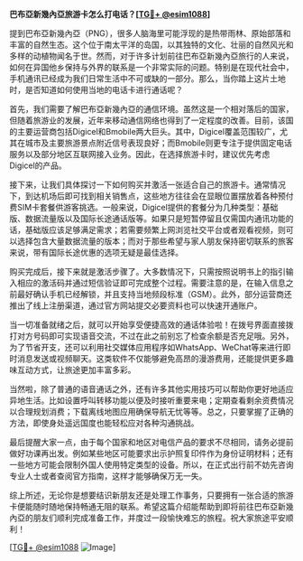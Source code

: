 **巴布亞新幾內亞旅游卡怎么打电话？[[TG💪+ @esim1088](https://t.me/s/esim1088)]**

提到巴布亞新幾內亞（PNG），很多人脑海里可能浮现的是热带雨林、原始部落和丰富的自然生态。这个位于南太平洋的岛国，以其独特的文化、壮丽的自然风光和多样的动植物闻名于世。然而，对于许多计划前往巴布亞新幾內亞旅行的人来说，如何在异国他乡保持与外界的联系是一个非常实际的问题。特别是在现代社会中，手机通讯已经成为我们日常生活中不可或缺的一部分。那么，当你踏上这片土地时，是否知道如何使用当地的电话卡进行通话呢？

首先，我们需要了解巴布亞新幾內亞的通信环境。虽然这是一个相对落后的国家，但随着旅游业的发展，近年来移动通信网络也得到了一定程度的改善。目前，该国的主要运营商包括Digicel和Bmobile两大巨头。其中，Digicel覆盖范围较广，尤其在城市及主要旅游景点附近信号表现良好；而Bmobile则更专注于提供固定电话服务以及部分地区互联网接入业务。因此，在选择旅游卡时，建议优先考虑Digicel的产品。

接下来，让我们具体探讨一下如何购买并激活一张适合自己的旅游卡。通常情况下，到达机场后即可找到相关销售点，这些地方往往会在显眼位置摆放着各种预付费SIM卡套餐供游客挑选。一般来说，Digicel提供的套餐分为几种类型：基础版、数据流量版以及国际长途通话版等。如果只是短暂停留且仅需国内通讯功能的话，基础版应该足够满足需求；若需要频繁上网浏览社交平台或者观看视频，则可以选择包含大量数据流量的版本；而对于那些希望与家人朋友保持密切联系的旅客来说，带有国际长途优惠的选项无疑是最佳选择。

购买完成后，接下来就是激活步骤了。大多数情况下，只需按照说明书上的指引输入相应的激活码并通过短信验证即可完成整个过程。需要注意的是，在输入信息之前最好确认手机已经解锁，并且支持当地频段标准（GSM）。此外，部分运营商还推出了线上注册渠道，通过官方网站提交必要资料也可以快速开通账户。

当一切准备就绪之后，就可以开始享受便捷高效的通话体验啦！在拨号界面直接拨打对方号码即可实现语音交流，不过在此之前别忘了检查余额是否充足哦。另外，为了节省开支，还可以利用社交媒体应用程序如WhatsApp、WeChat等来进行即时消息发送或视频聊天。这类软件不仅能够避免高昂的漫游费用，还能提供更多趣味互动方式，让旅途更加丰富多彩。

当然啦，除了普通的语音通话之外，还有许多其他实用技巧可以帮助你更好地适应异地生活。比如设置呼叫转移功能以便及时接听重要来电；定期查看剩余资费情况以合理规划消费；下载离线地图应用确保导航无忧等等。总之，只要掌握了正确的方法，即使身处遥远国度也能轻松应对各种沟通挑战。

最后提醒大家一点，由于每个国家和地区对电信产品的要求不尽相同，请务必提前做好功课再出发。例如某些地区可能要求出示护照复印件作为身份证明材料；还有一些地方可能会限制外国人使用特定类型的设备。所以，在正式出行前不妨先咨询专业人士或者查阅官方指南，这样才能够确保万无一失。

综上所述，无论你是想要结识新朋友还是处理工作事务，只要拥有一张合适的旅游卡便能随时随地保持畅通无阻的联系。希望这篇介绍能帮助到即将前往巴布亞新幾內亞的朋友们顺利完成准备工作，并度过一段愉快难忘的旅程。祝大家旅途平安顺利！

[[TG💪+ @esim1088](https://t.me/s/esim1088) ![Image](https://i.postimg.cc/4NQfJmqS/Snipaste-2025-05-13-00-14-12.png)]